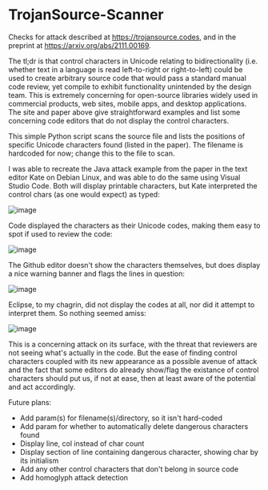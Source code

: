 # TrojanSource-Scanner
Checks for attack described at https://trojansource.codes, and in the preprint at https://arxiv.org/abs/2111.00169.

The tl;dr is that control characters in Unicode relating to bidirectionality (i.e. whether text in a language is read left-to-right or right-to-left) could be used to create arbitrary source code that would pass a standard manual code review, yet compile to exhibit functionality unintended by the design team. This is extremely concerning for open-source libraries widely used in commercial products, web sites, mobile apps, and desktop applications. The site and paper above give straightforward examples and list some concerning code editors that do not display the control characters.

This simple Python script scans the source file and lists the positions of specific Unicode characters found (listed in the paper). The filename is hardcoded for now; change this to the file to scan.

I was able to recreate the Java attack example from the paper in the text editor Kate on Debian Linux, and was able to do the same using Visual Studio Code. Both will display printable characters, but Kate interpreted the control chars (as one would expect) as typed:

![image](https://user-images.githubusercontent.com/57366429/141070870-643eb31e-f633-4782-839a-81596f0fb3f6.png)

Code displayed the characters as their Unicode codes, making them easy to spot if used to review the code:

![image](https://user-images.githubusercontent.com/57366429/141069965-82e55976-2196-4d5c-883e-3f0094970db8.png)

The Github editor doesn't show the characters themselves, but does display a nice warning banner and flags the lines in question:

![image](https://user-images.githubusercontent.com/57366429/141071582-bfe2f699-d325-45c1-81c9-b2fe4150b16a.png)

Eclipse, to my chagrin, did not display the codes at all, nor did it attempt to interpret them. So nothing seemed amiss:

![image](https://user-images.githubusercontent.com/57366429/141070160-589b6b53-5128-46bd-a150-c1f5f9e0c5cd.png)

This is a concerning attack on its surface, with the threat that reviewers are not seeing what's actually in the code. But the ease of finding control characters coupled with its new appearance as a possible avenue of attack and the fact that some editors do already show/flag the existance of control characters should put us, if not at ease, then at least aware of the potential and act accordingly.

Future plans:
* Add param(s) for filename(s)/directory, so it isn't hard-coded
* Add param for whether to automatically delete dangerous characters found
* Display line, col instead of char count
* Display section of line containing dangerous character, showing char by its initialism
* Add any other control characters that don't belong in source code
* Add homoglyph attack detection

